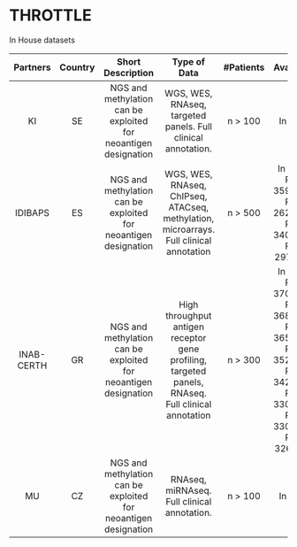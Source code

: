 # THROTTLE

In House datasets

| Partners       | Country | Short Description | Type of Data   | #Patients      | Availability   |
|      :---:     |  :---:  |      :---:       |      :---:     |      :---:     |      :---:     |
|KI              | SE | NGS and methylation can be exploited for neoantigen designation    | WGS, WES, RNAseq, targeted panels. Full clinical annotation. | n > 100 | In House |
|IDIBAPS| ES | NGS and methylation can be exploited for neoantigen designation    | WGS, WES, RNAseq, ChIPseq, ATACseq, methylation, microarrays. Full clinical annotation | n > 500 | In House, PMID: 35927489, PMID: 26200345, PMID: 34079956, PMID: 29785028 |
|INAB-CERTH| GR | NGS and methylation can be exploited for neoantigen designation    | High throughput antigen receptor gene profiling, targeted panels, RNAseq. Full clinical annotation | n > 300 | In House, PMID: 37007084, PMID: 36816924, PMID: 36566271, PMID: 35235952, PMID: 34251413, PMID: 33054095, PMID: 33036024, PMID: 32616500 |
|MU| CZ | NGS and methylation can be exploited for neoantigen designation    | RNAseq, miRNAseq. Full clinical annotation. | n > 100 | In House |
